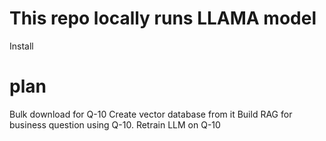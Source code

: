 # This repo locally runs LLAMA model

Install 


# plan
Bulk download for Q-10
Create vector database from it
Build RAG for business question using Q-10. 
Retrain LLM on Q-10